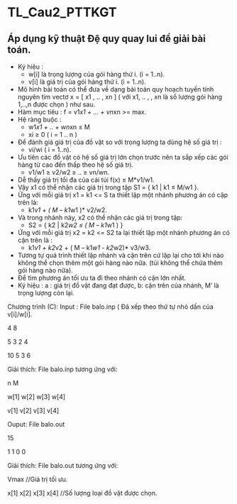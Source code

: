 # TL_Cau2_PTTKGT
## Áp dụng kỹ thuật Đệ quy quay lui để giải bài toán.
- Ký hiệu : 
  + w[i] là trọng lượng của gói hàng thứ i. (i = 1..n).
  + v[i] là giá trị của gói hàng thứ i. (i = 1..n).
- Mô hình bài toán có thể đưa về dạng bài toán quy hoạch tuyến tính nguyên tìm vectơ x = [ x1 , .. , xn ] ( với x1, .. , , xn là số lượng gói hàng 1,..,n được chọn ) như sau.
- Hàm mục tiêu : f = v1*x1 + ... + vn*xn >= max.
- Hệ ràng buộc :
  + w1*x1 + .. + wn*xn ≤ M
  + xi ≥ 0 ( i = 1 .. n )
- Để đánh giá giá trị của đồ vật so với trọng lượng ta dùng hệ số giá trị :
  + vi/wi ( i = 1..n).
- Ưu tiên các đồ vật có hệ số giá trị lớn chọn trước nên ta sắp xếp các gói hàng
từ cao đến thấp theo hệ số giá trị.
  + v1/w1 ≥ v2/w2 ≥ .. ≥ vn/wn.
- Dễ thấy giá trị tối đa của cái túi f(x) ≤ M*v1/w1.
- Vậy x1 có thể nhận các giá trị trong tập S1 = { k1 | k1 ≤ M/w1 }.
- Ứng với mỗi giá trị x1 = k1 <= S ta thiết lập một nhánh phương án có cập trên là:
  + k1*v1 + ( M – k1*w1 )* v2/w2.
- Và trong nhánh này, x2 có thể nhận các giá trị trong tập:
  + S2 = { k2 | k2*w2 ≤ ( M – k1*w1 ) }
- Ứng với mỗi giá trị x2 = k2 <= S2 ta lại thiết lập một nhánh phương án có cận trên
là : 
  + k1*v1 + k2*v2 + ( M – k1*w1 - k2*w2)* v3/w3.
- Tương tự quá trình thiết lập nhánh và cận trên cứ lặp lại cho tới khi nào không
thể chọn thêm một gói hàng nào nữa. (túi không thể chứa thêm gói hàng nào nữa).
- Để tìm phương án tối ưu ta đi theo nhánh có cận lớn nhất.
- Ký hiệu : a : giá trị đồ vật đang đạt được, b: cận trên của nhánh, M’ là trọng
lượng còn lại.

Chương trình (C):
Input : File balo.inp ( Đã xếp theo thứ tự nhỏ dần của v[i]/w[i].

4 8

5 3 2 4

10 5 3 6

Giải thích: File balo.inp tương ứng với:

n M

w[1] w[2] w[3] w[4]

v[1] v[2] v[3] v[4]

Ouput: File balo.out

15

1 1 0 0

Giải thích: File balo.out tương ứng với:

Vmax //Giá trị tối ưu.

x[1] x[2] x[3] x[4] //Số lượng loại đồ vật được chọn.
